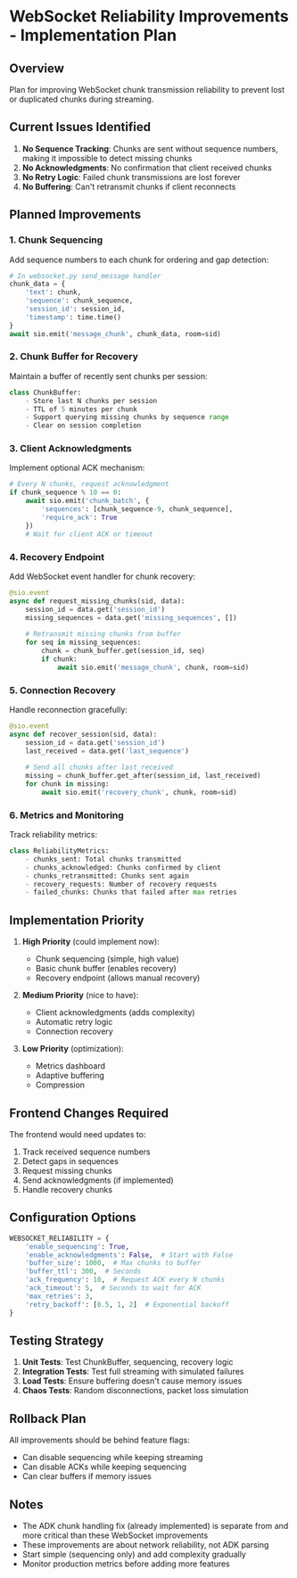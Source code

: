 # WebSocket Reliability Improvements - Implementation Plan

## Overview
Plan for improving WebSocket chunk transmission reliability to prevent lost or duplicated chunks during streaming.

## Current Issues Identified

1. **No Sequence Tracking**: Chunks are sent without sequence numbers, making it impossible to detect missing chunks
2. **No Acknowledgments**: No confirmation that client received chunks
3. **No Retry Logic**: Failed chunk transmissions are lost forever
4. **No Buffering**: Can't retransmit chunks if client reconnects

## Planned Improvements

### 1. Chunk Sequencing
Add sequence numbers to each chunk for ordering and gap detection:

```python
# In websocket.py send_message handler
chunk_data = {
    'text': chunk,
    'sequence': chunk_sequence,
    'session_id': session_id,
    'timestamp': time.time()
}
await sio.emit('message_chunk', chunk_data, room=sid)
```

### 2. Chunk Buffer for Recovery
Maintain a buffer of recently sent chunks per session:

```python
class ChunkBuffer:
    - Store last N chunks per session
    - TTL of 5 minutes per chunk
    - Support querying missing chunks by sequence range
    - Clear on session completion
```

### 3. Client Acknowledgments
Implement optional ACK mechanism:

```python
# Every N chunks, request acknowledgment
if chunk_sequence % 10 == 0:
    await sio.emit('chunk_batch', {
        'sequences': [chunk_sequence-9, chunk_sequence],
        'require_ack': True
    })
    # Wait for client ACK or timeout
```

### 4. Recovery Endpoint
Add WebSocket event handler for chunk recovery:

```python
@sio.event
async def request_missing_chunks(sid, data):
    session_id = data.get('session_id')
    missing_sequences = data.get('missing_sequences', [])
    
    # Retransmit missing chunks from buffer
    for seq in missing_sequences:
        chunk = chunk_buffer.get(session_id, seq)
        if chunk:
            await sio.emit('message_chunk', chunk, room=sid)
```

### 5. Connection Recovery
Handle reconnection gracefully:

```python
@sio.event
async def recover_session(sid, data):
    session_id = data.get('session_id')
    last_received = data.get('last_sequence')
    
    # Send all chunks after last_received
    missing = chunk_buffer.get_after(session_id, last_received)
    for chunk in missing:
        await sio.emit('recovery_chunk', chunk, room=sid)
```

### 6. Metrics and Monitoring
Track reliability metrics:

```python
class ReliabilityMetrics:
    - chunks_sent: Total chunks transmitted
    - chunks_acknowledged: Chunks confirmed by client
    - chunks_retransmitted: Chunks sent again
    - recovery_requests: Number of recovery requests
    - failed_chunks: Chunks that failed after max retries
```

## Implementation Priority

1. **High Priority** (could implement now):
   - Chunk sequencing (simple, high value)
   - Basic chunk buffer (enables recovery)
   - Recovery endpoint (allows manual recovery)

2. **Medium Priority** (nice to have):
   - Client acknowledgments (adds complexity)
   - Automatic retry logic
   - Connection recovery

3. **Low Priority** (optimization):
   - Metrics dashboard
   - Adaptive buffering
   - Compression

## Frontend Changes Required

The frontend would need updates to:
1. Track received sequence numbers
2. Detect gaps in sequences
3. Request missing chunks
4. Send acknowledgments (if implemented)
5. Handle recovery chunks

## Configuration Options

```python
WEBSOCKET_RELIABILITY = {
    'enable_sequencing': True,
    'enable_acknowledgments': False,  # Start with False
    'buffer_size': 1000,  # Max chunks to buffer
    'buffer_ttl': 300,  # Seconds
    'ack_frequency': 10,  # Request ACK every N chunks
    'ack_timeout': 5,  # Seconds to wait for ACK
    'max_retries': 3,
    'retry_backoff': [0.5, 1, 2]  # Exponential backoff
}
```

## Testing Strategy

1. **Unit Tests**: Test ChunkBuffer, sequencing, recovery logic
2. **Integration Tests**: Test full streaming with simulated failures
3. **Load Tests**: Ensure buffering doesn't cause memory issues
4. **Chaos Tests**: Random disconnections, packet loss simulation

## Rollback Plan

All improvements should be behind feature flags:
- Can disable sequencing while keeping streaming
- Can disable ACKs while keeping sequencing
- Can clear buffers if memory issues

## Notes

- The ADK chunk handling fix (already implemented) is separate from and more critical than these WebSocket improvements
- These improvements are about network reliability, not ADK parsing
- Start simple (sequencing only) and add complexity gradually
- Monitor production metrics before adding more features